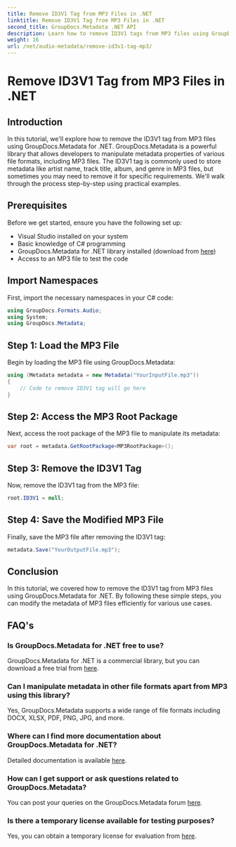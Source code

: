 ```yaml
---
title: Remove ID3V1 Tag from MP3 Files in .NET
linktitle: Remove ID3V1 Tag from MP3 Files in .NET
second_title: GroupDocs.Metadata .NET API
description: Learn how to remove ID3V1 tags from MP3 files using GroupDocs.Metadata for .NET. Easy step-by-step guide with practical examples.
weight: 16
url: /net/audio-metadata/remove-id3v1-tag-mp3/
---
```


# Remove ID3V1 Tag from MP3 Files in .NET

## Introduction
In this tutorial, we'll explore how to remove the ID3V1 tag from MP3 files using GroupDocs.Metadata for .NET. GroupDocs.Metadata is a powerful library that allows developers to manipulate metadata properties of various file formats, including MP3 files. The ID3V1 tag is commonly used to store metadata like artist name, track title, album, and genre in MP3 files, but sometimes you may need to remove it for specific requirements. We'll walk through the process step-by-step using practical examples.
## Prerequisites
Before we get started, ensure you have the following set up:
- Visual Studio installed on your system
- Basic knowledge of C# programming
- GroupDocs.Metadata for .NET library installed (download from [here](https://releases.groupdocs.com/metadata/net/))
- Access to an MP3 file to test the code

## Import Namespaces
First, import the necessary namespaces in your C# code:
```csharp
using GroupDocs.Formats.Audio;
using System;
using GroupDocs.Metadata;
```
## Step 1: Load the MP3 File
Begin by loading the MP3 file using GroupDocs.Metadata:
```csharp
using (Metadata metadata = new Metadata("YourInputFile.mp3"))
{
    // Code to remove ID3V1 tag will go here
}
```
## Step 2: Access the MP3 Root Package
Next, access the root package of the MP3 file to manipulate its metadata:
```csharp
var root = metadata.GetRootPackage<MP3RootPackage>();
```
## Step 3: Remove the ID3V1 Tag
Now, remove the ID3V1 tag from the MP3 file:
```csharp
root.ID3V1 = null;
```
## Step 4: Save the Modified MP3 File
Finally, save the MP3 file after removing the ID3V1 tag:
```csharp
metadata.Save("YourOutputFile.mp3");
```

## Conclusion
In this tutorial, we covered how to remove the ID3V1 tag from MP3 files using GroupDocs.Metadata for .NET. By following these simple steps, you can modify the metadata of MP3 files efficiently for various use cases.

## FAQ's
### Is GroupDocs.Metadata for .NET free to use?
GroupDocs.Metadata for .NET is a commercial library, but you can download a free trial from [here](https://releases.groupdocs.com/).
### Can I manipulate metadata in other file formats apart from MP3 using this library?
Yes, GroupDocs.Metadata supports a wide range of file formats including DOCX, XLSX, PDF, PNG, JPG, and more.
### Where can I find more documentation about GroupDocs.Metadata for .NET?
Detailed documentation is available [here](https://tutorials.groupdocs.com/metadata/net/).
### How can I get support or ask questions related to GroupDocs.Metadata?
You can post your queries on the GroupDocs.Metadata forum [here](https://forum.groupdocs.com/c/metadata/14).
### Is there a temporary license available for testing purposes?
Yes, you can obtain a temporary license for evaluation from [here](https://purchase.groupdocs.com/temporary-license/).

